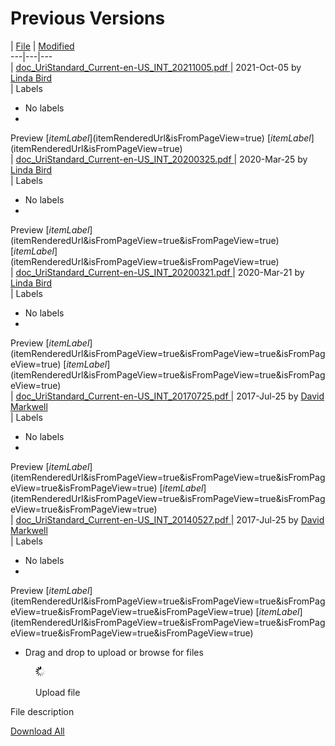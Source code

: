# Previous Versions

  

|  [File](/display/DOCURI/Previous+Versions?sortBy=name&sortOrder=ascending) |  [Modified](/display/DOCURI/Previous+Versions?sortBy=date&sortOrder=ascending)  
---|---|---  
|  [ doc_UriStandard_Current-en-US_INT_20211005.pdf ](/download/attachments/29951181/doc_UriStandard_Current-en-US_INT_20211005.pdf?api=v2 "Download") |  2021-Oct-05 by [Linda Bird](    /display/~lbird
)  
|  Labels

  * No labels 
  * 
Preview [$itemLabel]($itemRenderedUrl&isFromPageView=true) [$itemLabel]($itemRenderedUrl&isFromPageView=true)  
|  [ doc_UriStandard_Current-en-US_INT_20200325.pdf ](/download/attachments/29951181/doc_UriStandard_Current-en-US_INT_20200325.pdf?api=v2 "Download") |  2020-Mar-25 by [Linda Bird](    /display/~lbird
)  
|  Labels

  * No labels 
  * 
Preview [$itemLabel]($itemRenderedUrl&isFromPageView=true&isFromPageView=true) [$itemLabel]($itemRenderedUrl&isFromPageView=true&isFromPageView=true)  
|  [ doc_UriStandard_Current-en-US_INT_20200321.pdf ](/download/attachments/29951181/doc_UriStandard_Current-en-US_INT_20200321.pdf?api=v2 "Download") |  2020-Mar-21 by [Linda Bird](    /display/~lbird
)  
|  Labels

  * No labels 
  * 
Preview [$itemLabel]($itemRenderedUrl&isFromPageView=true&isFromPageView=true&isFromPageView=true) [$itemLabel]($itemRenderedUrl&isFromPageView=true&isFromPageView=true&isFromPageView=true)  
|  [ doc_UriStandard_Current-en-US_INT_20170725.pdf ](/download/attachments/29951181/doc_UriStandard_Current-en-US_INT_20170725.pdf?api=v2 "Download") |  2017-Jul-25 by [David Markwell](    /display/~dmarkwell
)  
|  Labels

  * No labels 
  * 
Preview [$itemLabel]($itemRenderedUrl&isFromPageView=true&isFromPageView=true&isFromPageView=true&isFromPageView=true) [$itemLabel]($itemRenderedUrl&isFromPageView=true&isFromPageView=true&isFromPageView=true&isFromPageView=true)  
|  [ doc_UriStandard_Current-en-US_INT_20140527.pdf ](/download/attachments/29951181/doc_UriStandard_Current-en-US_INT_20140527.pdf?api=v2 "Download") |  2017-Jul-25 by [David Markwell](    /display/~dmarkwell
)  
|  Labels

  * No labels 
  * 
Preview [$itemLabel]($itemRenderedUrl&isFromPageView=true&isFromPageView=true&isFromPageView=true&isFromPageView=true&isFromPageView=true) [$itemLabel]($itemRenderedUrl&isFromPageView=true&isFromPageView=true&isFromPageView=true&isFromPageView=true&isFromPageView=true)  
  
* Drag and drop to upload or browse for files

<figure><img src="images/wait.gif" alt="" title=""><figcaption><p>Upload file</p></figcaption></figure>

File description

[Download All](/pages/downloadallattachments.action?pageId=29951181 "Download all the latest versions of attachments on this page as single zip file.")
